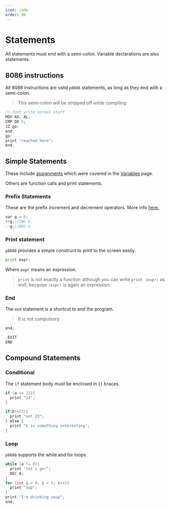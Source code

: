 ```yaml
---
icon: code
order: 98
---
```


# Statements

All statements must end with a semi-colon. Variable declarations are also statements.

## 8086 instructions

All 8086 instructions are valid `p8086` statements, as long as they end with a semi-colon.

> This semi-colon will be stripped off while compiling

```js
// Just write normal stuff
MOV AX, AL;
CMP DX 5;
JZ go;
end;
go:
print "reached here";
end;
```

## Simple Statements

These include [assignments](variables.md#initialising-and-assigning) which were covered in the [Variables](variables.md) page.

Others are function calls and print statements.

### Prefix Statements

These are the prefix increment and decrement operators. More info [here.](../expressions.md#prefix-expressions)

```cpp
var g = 6;
++g;//INC G
--g;//DEC G
```

### Print statement

`p8086` provides a simple construct to print to the screen easily.

```py
print expr;
```

Where `expr` means an expression.

> `print` is not exactly a function although you can write `print (expr)` as well, because `(expr)` is again an expression.

### End

The `end` statement is a shortcut to end the program.

> It is not compulsory

```js p8086
end;
```

```nasm Compiled
.EXIT
END
```

## Compound Statements

### Conditional

The `if` statement body must be enclosed in `{}` braces.

```cpp
if (a == 23){
  print "23";
}

if(b!=23){
  print "not 23";
} else {
  print "b is something interesting";
}
```

### Loop

`p8086` supports the while and for loops.

```cpp
while (a != 0){
  print "let's go!";
  DEC A;
}
for (int i = 0; i < 5; i++){
  print "Sup";
}
print "I'm drinking soup";
end;
```
